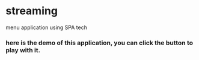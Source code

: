 # streaming
 menu application using SPA tech


### here is the demo of this application, you can click the button to play with it.
